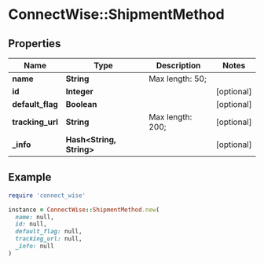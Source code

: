 # ConnectWise::ShipmentMethod

## Properties

| Name | Type | Description | Notes |
| ---- | ---- | ----------- | ----- |
| **name** | **String** |  Max length: 50; |  |
| **id** | **Integer** |  | [optional] |
| **default_flag** | **Boolean** |  | [optional] |
| **tracking_url** | **String** |  Max length: 200; | [optional] |
| **_info** | **Hash&lt;String, String&gt;** |  | [optional] |

## Example

```ruby
require 'connect_wise'

instance = ConnectWise::ShipmentMethod.new(
  name: null,
  id: null,
  default_flag: null,
  tracking_url: null,
  _info: null
)
```

